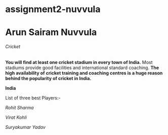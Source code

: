 # assignment2-nuvvula
# Arun Sairam Nuvvula
###### Cricket
**You will find at least one cricket stadium in every town of India.** Most stadiums provide good facilities and international standard coaching. __The high availability of cricket training and coaching centres is a huge reason behind the popularity of cricket in India.__

**India**

List of three best Players:-

*Rohit Sharma*

*Virat Kohli*

*Suryakumar Yadav*